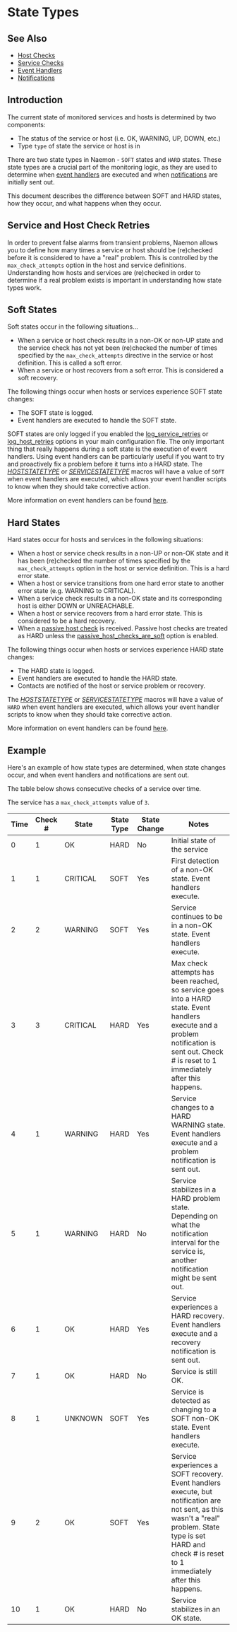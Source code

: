 # State Types

## See Also
- [Host Checks](hostchecks)
- [Service Checks](servicechecks)
- [Event Handlers](eventhandlers)
- [Notifications](notifications)

## Introduction

The current state of monitored services and hosts is determined by two components:

 - The status of the service or host (i.e. OK, WARNING, UP, DOWN, etc.)
 - Type `type` of state the service or host is in

There are two state types in Naemon - `SOFT` states and `HARD` states.
These state types are a crucial part of the monitoring logic, as
they are used to determine when [event handlers](eventhandlers)
are executed and when [notifications](notifications) are initially sent out.

This document describes the difference between SOFT and HARD states, how they occur, and what happens when they occur.



## Service and Host Check Retries

In order to prevent false alarms from transient problems, Naemon allows you
to define how many times a service or host should be (re)checked before it
is considered to have a "real" problem. This is controlled by the
`max_check_attempts` option in the host and service definitions.
Understanding how hosts and services are (re)checked in order to determine if
a real problem exists is important in understanding how state types work.



## Soft States

Soft states occur in the following situations...

 - When a service or host check results in a non-OK or non-UP state and the service
   check has not yet been (re)checked the number of times specified by the
   `max_check_attempts` directive in the service or host definition.
   This is called a soft error.
 - When a service or host recovers from a soft error.  This is considered a soft recovery.

The following things occur when hosts or services experience SOFT state changes:

 - The SOFT state is logged.
 - Event handlers are executed to handle the SOFT state.

SOFT states are only logged if you enabled the [log_service_retries](configmain#log_service_retries)
or [log_host_retries](configmain#log_host_retries) options in your main configuration file.
The only important thing that really happens during a soft state is the execution of event handlers.
Using event handlers can be particularly useful if you want to try and proactively fix a
problem before it turns into a HARD state.
The [$HOSTSTATETYPE$](macrolist#hoststatetype) or [$SERVICESTATETYPE$](macrolist#servicestatetype)
macros will have a value of `SOFT` when event handlers are executed, which allows
your event handler scripts to know when they should take corrective action.

More information on event handlers can be found [here](eventhandlers).



## Hard States

Hard states occur for hosts and services in the following situations:

 - When a host or service check results in a non-UP or non-OK state and it has
   been (re)checked the number of times specified by the `max_check_attempts` option
   in the host or service definition.
   This is a hard error state.
 - When a host or service transitions from one hard error state to another error state (e.g. WARNING to CRITICAL).
 - When a service check results in a non-OK state and its corresponding host is either DOWN or UNREACHABLE.
 - When a host or service recovers from a hard error state.  This is considered to be a hard recovery.
 - When a [passive host check](passivechecks) is received. Passive host checks are treated
   as HARD unless the [passive_host_checks_are_soft](configmain#passive_host_checks_are_soft) option is enabled.

The following things occur when hosts or services experience HARD state changes:

 - The HARD state is logged.
 - Event handlers are executed to handle the HARD state.
 - Contacts are notified of the host or service problem or recovery.

The [$HOSTSTATETYPE$](macrolist#hoststatetype) or [$SERVICESTATETYPE$](macrolist#servicestatetype)
macros will have a value of `HARD` when event handlers are executed, which allows
your event handler scripts to know when they should take corrective action.

More information on event handlers can be found [here](eventhandlers).



## Example

Here's an example of how state types are determined, when state changes occur, and
when event handlers and notifications are sent out.

The table below shows consecutive checks of a service over time.

The service has a `max_check_attempts` value of `3`.

| Time | Check # | State    | State Type | State Change | Notes                                                                                                                                                                                                             |
|------|---------|----------|------------|--------------|-------------------------------------------------------------------------------------------------------------------------------------------------------------------------------------------------------------------|
| 0    | 1       | OK       | HARD       | No           | Initial state of the service                                                                                                                                                                                      |
| 1    | 1       | CRITICAL | SOFT       | Yes          | First detection of a non-OK state. Event handlers execute.                                                                                                                                                        |
| 2    | 2       | WARNING  | SOFT       | Yes          | Service continues to be in a non-OK state. Event handlers execute.                                                                                                                                                |
| 3    | 3       | CRITICAL | HARD       | Yes          | Max  check attempts has been reached, so service goes into a HARD state.   Event handlers execute and a problem notification is sent out.  Check #  is reset to 1 immediately after this happens.                 |
| 4    | 1       | WARNING  | HARD       | Yes          | Service changes to a HARD WARNING state. Event handlers execute and a problem notification is sent out.                                                                                                           |
| 5    | 1       | WARNING  | HARD       | No           | Service  stabilizes in a HARD problem state. Depending on what the notification  interval for the service is, another notification might be sent out.                                                             |
| 6    | 1       | OK       | HARD       | Yes          | Service experiences a HARD recovery. Event handlers execute and a recovery notification is sent out.                                                                                                              |
| 7    | 1       | OK       | HARD       | No           | Service is still OK.                                                                                                                                                                                              |
| 8    | 1       | UNKNOWN  | SOFT       | Yes          | Service is detected as changing to a SOFT non-OK state.  Event handlers execute.                                                                                                                                  |
| 9    | 2       | OK       | SOFT       | Yes          | Service  experiences a SOFT recovery. Event handlers execute, but notification  are not sent, as this wasn't a "real" problem.  State type is set HARD  and check # is reset to 1 immediately after this happens. |
| 10   | 1       | OK       | HARD       | No           | Service stabilizes in an OK state.                                                                                                                                                                                |
